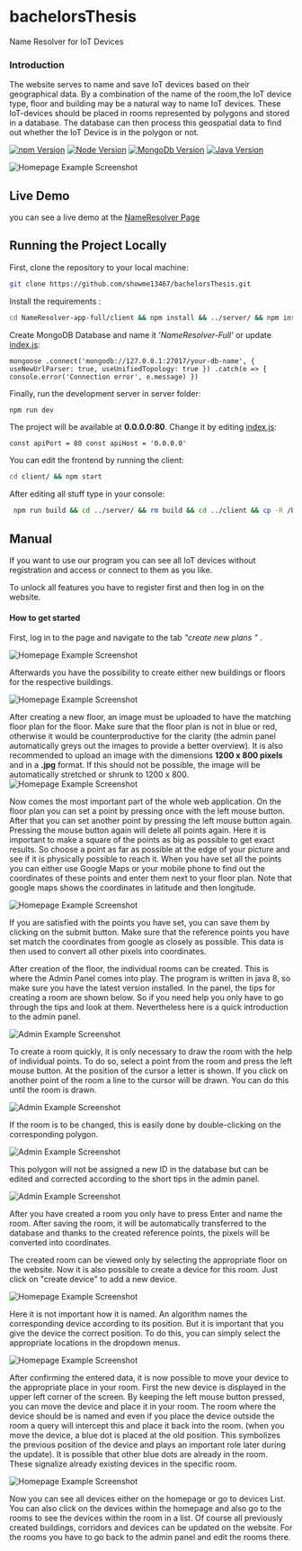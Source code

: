 # bachelorsThesis
Name Resolver for IoT Devices

### Introduction

The website serves to name and save IoT devices based on their geographical data. By a combination of the name of the room,the IoT device type, floor and building may be a natural way to name IoT devices. These IoT-devices should be placed in rooms represented by polygons and stored in a database. The database can then process this geospatial data to find out whether the IoT Device is in the polygon or not.

[![npm Version](https://img.shields.io/badge/npm-6.13.4-brightgreen.svg)](https://www.npmjs.com/)
[![Node Version](https://img.shields.io/badge/node-12.14.0-brightgreen.svg)](https://nodejs.org)
[![MongoDb Version](https://img.shields.io/badge/mongodb-4.2-brightgreen.svg)](https://www.mongodb.com)
[![Java Version](https://img.shields.io/badge/java-1.8-brightgreen.svg)](https://www.java.com)


![Homepage Example Screenshot](https://raw.githubusercontent.com/showme13467/bachelorsThesis/master/Website.png)

## Live Demo

you can see a live demo at the [NameResolver Page](http://irt-beagle.cs.columbia.edu) 

## Running the Project Locally

First, clone the repository to your local machine:

```bash
git clone https://github.com/showme13467/bachelorsThesis.git
```

Install the requirements :

```bash
cd NameResolver-app-full/client && npm install && ../server/ && npm install
```

Create MongoDB Database and name it *'NameResolver-Full'* or update [index.js](./NameResolver-app-full/server/db/index.js):

`mongoose
    .connect('mongodb://127.0.0.1:27017/your-db-name', { useNewUrlParser: true, useUnifiedTopology: true })
    .catch(e => {
        console.error('Connection error', e.message)
    })`


Finally, run the development server in server folder:

```bash
npm run dev
```

The project will be available at **0.0.0.0:80**.
Change it by editing [index.js](./NameResolver-app-full/server/index.js):

`
const apiPort = 80
const apiHost = '0.0.0.0'
`

You can edit the frontend by running the client:
```bash
cd client/ && npm start
```

After editing all stuff type in your console:

```bash
 npm run build && cd ../server/ && rm build && cd ../client && cp -R /build ../server/
```
## Manual
If you want to use our program you can see all IoT devices without registration and access or connect to them as you like.

To unlock all features you have to register first and then log in on the website. 

#### How to get started
First, log in to the page and navigate to the tab *"create new plans "* . 

![Homepage Example Screenshot](https://raw.githubusercontent.com/showme13467/bachelorsThesis/master/example-images/Webpage1.PNG)

Afterwards you have the possibility to create either new buildings or floors for the respective buildings.

![Homepage Example Screenshot](https://raw.githubusercontent.com/showme13467/bachelorsThesis/master/example-images/Webpage2.PNG)

After creating a new floor, an image must be uploaded to have the matching floor plan for the floor. Make sure that the floor plan is not in blue or red, otherwise it would be counterproductive for the clarity (the admin panel automatically greys out the images to provide a better overview). It is also recommended to upload an image with the dimensions **1200 x 800 pixels** and in a **.jpg** format. If this should not be possible, the image will be automatically stretched or shrunk to 1200 x 800.
![Homepage Example Screenshot](https://raw.githubusercontent.com/showme13467/bachelorsThesis/master/example-images/Webpage3.PNG)

Now comes the most important part of the whole web application. On the floor plan you can set a point by pressing once with the left mouse button. After that you can set another point by pressing the left mouse button again. Pressing the mouse button again will delete all points again. Here it is important to make a square of the points as big as possible to get exact results. So choose a point as far as possible at the edge of your picture and see if it is physically possible to reach it. When you have set all the points you can either use Google Maps or your mobile phone to find out the coordinates of these points and enter them next to your floor plan. Note that google maps shows the coordinates in latitude and then longitude.

![Homepage Example Screenshot](https://raw.githubusercontent.com/showme13467/bachelorsThesis/master/example-images/Webpage4.PNG)

If you are satisfied with the points you have set, you can save them by clicking on the submit button. Make sure that the reference points you have set match the coordinates from google as closely as possible. This data is then used to convert all other pixels into coordinates.

After creation of the floor, the individual rooms can be created. This is where the Admin Panel comes into play.
The program is written in java 8, so make sure you have the latest version installed. 
In the panel, the tips for creating a room are shown below. So if you need help you only have to go through the tips and look at them. Nevertheless here is a quick introduction to the admin panel.

![Admin Example Screenshot](https://raw.githubusercontent.com/showme13467/bachelorsThesis/master/example-images/Admin1.PNG)

To create a room quickly, it is only necessary to draw the room with the help of individual points. To do so, select a point from the room and press the left mouse button. At the position of the cursor a letter is shown. If you click on another point of the room a line to the cursor will be drawn. You can do this until the room is drawn.

![Admin Example Screenshot](https://raw.githubusercontent.com/showme13467/bachelorsThesis/master/example-images/Admin2.PNG)

If the room is to be changed, this is easily done by double-clicking on the corresponding polygon.

![Admin Example Screenshot](https://raw.githubusercontent.com/showme13467/bachelorsThesis/master/example-images/Admin3.PNG)

This polygon will not be assigned a new ID in the database but can be edited and corrected according to the short tips in the admin panel.

![Admin Example Screenshot](https://raw.githubusercontent.com/showme13467/bachelorsThesis/master/example-images/Admin4.PNG)

After you have created a room you only have to press Enter and name the room. After saving the room, it will be automatically transferred to the database and thanks to the created reference points, the pixels will be converted into coordinates.

The created room can be viewed only by selecting the appropriate floor on the website. 
Now it is also possible to create a device for this room. Just click on "create device" to add a new device.

![Homepage Example Screenshot](https://raw.githubusercontent.com/showme13467/bachelorsThesis/master/example-images/Webpage5.PNG)

Here it is not important how it is named. An algorithm names the corresponding device according to its position. But it is important that you give the device the correct position. To do this, you can simply select the appropriate locations in the dropdown menus.

![Homepage Example Screenshot](https://raw.githubusercontent.com/showme13467/bachelorsThesis/master/example-images/Webpage6.PNG)

After confirming the entered data, it is now possible to move your device to the appropriate place in your room. First the new device is displayed in the upper left corner of the screen. By keeping the left mouse button pressed, you can move the device and place it in your room. The room where the device should be is named and even if you place the device outside the room a query will intercept this and place it back into the room. (when you move the device, a blue dot is placed at the old position. This symbolizes the previous position of the device and plays an important role later during the update).
It is possible that other blue dots are already in the room. These signalize already existing devices in the specific room.

![Homepage Example Screenshot](https://raw.githubusercontent.com/showme13467/bachelorsThesis/master/example-images/Webpage7.PNG)

Now you can see all devices either on the homepage or go to devices List. You can also click on the devices within the homepage and also go to the rooms to see the devices within the room in a list. Of course all previously created buildings, corridors and devices can be updated on the website. For the rooms you have to go back to the admin panel and edit the rooms there.
